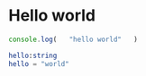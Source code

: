 # Hello world




```js
console.log(   "hello world"   )
```



```elm
hello:string
hello = "world"
```
